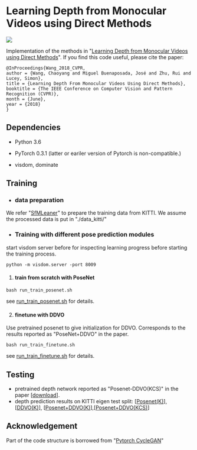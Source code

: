 # Learning Depth from Monocular Videos using Direct Methods
<img align="center" src="https://github.com/MightyChaos/MightyChaos.github.io/blob/master/projects/cvpr18_chaoyang/demo.gif">

Implementation of the methods in "[Learning Depth from Monocular Videos using Direct Methods](http://openaccess.thecvf.com/content_cvpr_2018/papers/Wang_Learning_Depth_From_CVPR_2018_paper.pdf)".
If you find this code useful, please cite the paper:

```
@InProceedings{Wang_2018_CVPR,
author = {Wang, Chaoyang and Miguel Buenaposada, José and Zhu, Rui and Lucey, Simon},
title = {Learning Depth From Monocular Videos Using Direct Methods},
booktitle = {The IEEE Conference on Computer Vision and Pattern Recognition (CVPR)},
month = {June},
year = {2018}
}
```
## Dependencies
- Python 3.6
- PyTorch 0.3.1  (latter or eariler version of Pytorch is non-compatible.)

- visdom, dominate 


## Training
- ### data preparation
We refer "[SfMLeaner](https://github.com/tinghuiz/SfMLearner)" to prepare the training data from KITTI. We assume the processed data is put in "./data_kitti/" 

- ### Training with different pose prediction modules
start visdom server before for inspecting learning progress before starting the training process.
```
python -m visdom.server -port 8009
```
1. #### train from scratch with PoseNet
```
bash run_train_posenet.sh
```
see [run_train_posenet.sh](https://github.com/MightyChaos/LKVOLearner/blob/master/run_train_posenet.sh) for details.

2. #### finetune with DDVO
Use pretrained posenet to give initialization for DDVO. Corresponds to the results reported as "PoseNet+DDVO" in the paper.
```
bash run_train_finetune.sh
```
see [run_train_finetune.sh](https://github.com/MightyChaos/LKVOLearner/blob/master/run_train_finetune.sh) for details.

## Testing
- pretrained depth network reported as "Posenet-DDVO(KCS)" in the paper [[download](https://drive.google.com/file/d/1SJWLfA7kqpERj_U2gYXl7Vuy1eQyOO_K/view?usp=sharing)].
- depth prediction results on KITTI eigen test split:   [[Posenet(K)](https://drive.google.com/open?id=1Wj7ulSimrvrzNx4TRd-JspmX3DJwgPiV)], [[DDVO(K)](https://drive.google.com/open?id=1wiODwgX_Vm_w7fVK1y_X5CNJTtgaPwcN)], [[Posenet+DDVO(K)](https://drive.google.com/open?id=1uUQJLcUOoY2hG6QS_F-wbM3GDAjD-Z5h)],[[Posenet+DDVO(KCS)](https://drive.google.com/open?id=1hp4zFgK5NSNGdvaQL2ZumeinMQY_-AwK)]
## Acknowledgement
Part of the code structure is borrowed from "[Pytorch CycleGAN](https://github.com/junyanz/pytorch-CycleGAN-and-pix2pix)"